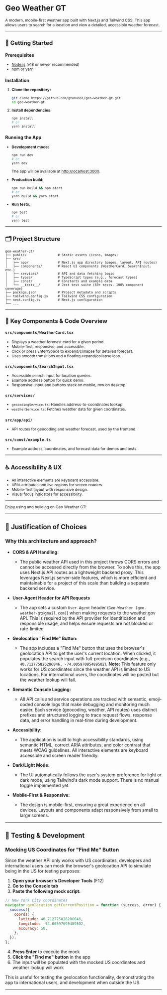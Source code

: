 <div style="font-size: 0.875em">

# Geo Weather GT

A modern, mobile-first weather app built with Next.js and Tailwind CSS. This app allows users to search for a location and view a detailed, accessible weather forecast.

---

## 🚀 Getting Started

### Prerequisites

- [Node.js](https://nodejs.org/) (v18 or newer recommended)
- [npm](https://www.npmjs.com/) or [yarn](https://yarnpkg.com/)

### Installation

1. **Clone the repository:**
   ```sh
   git clone https://github.com/gtonussi/geo-weather-gt.git
   cd geo-weather-gt
   ```
2. **Install dependencies:**
   ```sh
   npm install
   # or
   yarn install
   ```

### Running the App

- **Development mode:**

  ```sh
  npm run dev
  # or
  yarn dev
  ```

  The app will be available at [http://localhost:3000](http://localhost:3000).

- **Production build:**

  ```sh
  npm run build && npm start
  # or
  yarn build && yarn start
  ```

- **Run tests:**
  ```sh
  npm test
  # or
  yarn test
  ```

---

## 🗂️ Project Structure

```
geo-weather-gt/
├── public/                # Static assets (icons, images)
├── src/
│   ├── app/               # Next.js app directory (pages, layout, API routes)
│   ├── components/        # React UI components (WeatherCard, SearchInput, etc.)
│   ├── services/          # API and data fetching logic
│   ├── types/             # TypeScript types (e.g., forecast types)
│   ├── const/             # Constants and example data
│   └── __tests__/         # Jest test suite (69+ tests, 100% component coverage)
├── package.json           # Project metadata and scripts
├── tailwind.config.js     # Tailwind CSS configuration
├── next.config.ts         # Next.js configuration
└── ...
```

---

## 🧩 Key Components & Code Overview

### `src/components/WeatherCard.tsx`

- Displays a weather forecast card for a given period.
- Mobile-first, responsive, and accessible.
- Click or press Enter/Space to expand/collapse for detailed forecast.
- Uses smooth transitions and a floating expand/collapse icon.

### `src/components/SearchInput.tsx`

- Accessible search input for location queries.
- Example address button for quick demo.
- Responsive: input and buttons stack on mobile, row on desktop.

### `src/services/`

- `geocodingService.ts`: Handles address-to-coordinates lookup.
- `weatherService.ts`: Fetches weather data for given coordinates.

### `src/app/api/`

- API routes for geocoding and weather forecast, used by the frontend.

### `src/const/example.ts`

- Example address, coordinates, and forecast data for demos and tests.

---

## ♿ Accessibility & UX

- All interactive elements are keyboard accessible.
- ARIA attributes and live regions for screen readers.
- Mobile-first layout with responsive design.
- Visual focus indicators for accessibility.

---

Enjoy using and building on Geo Weather GT!

</div>

---

## 📝 Justification of Choices

### Why this architecture and approach?

- **CORS & API Handling:**
  - The public weather API used in this project throws CORS errors and cannot be accessed directly from the browser. To solve this, the app uses Next.js API routes as a lightweight backend proxy. This leverages Next.js server-side features, which is more efficient and maintainable for a project of this scale than building a separate backend service.

- **User-Agent Header for API Requests**
  - The app sets a custom `User-Agent` header (`Geo-Weather (geo-weather-gt@gmail.com)`) when making requests to the weather.gov API. This is required by the API provider for identification and responsible usage, and helps ensure requests are not blocked or rate-limited

- **Geolocation "Find Me" Button:**
  - The app includes a "Find Me" button that uses the browser's geolocation API to get the user's current location. When clicked, it populates the search input with full-precision coordinates (e.g., `40.712775826286046, -74.00597095489502`). **Note:** This feature only works for US coordinates since the weather API is limited to US locations. For international users, the coordinates will be pasted but the weather lookup will fail.

- **Semantic Console Logging:**
  - All API calls and service operations are tracked with semantic, emoji-coded console logs that make debugging and monitoring much easier. Each service (geocoding, weather, API routes) uses distinct prefixes and structured logging to trace request flows, response data, and error handling in real-time during development.

- **Accessibility:**
  - The application is built to high accessibility standards, using semantic HTML, correct ARIA attributes, and color contrast that meets WCAG guidelines. All interactive elements are keyboard accessible and screen reader friendly.

- **Dark/Light Mode:**
  - The UI automatically follows the user's system preference for light or dark mode, using Tailwind's dark mode support. There is no manual toggle implemented yet.

- **Mobile-First & Responsive:**
  - The design is mobile-first, ensuring a great experience on all devices. Layouts and components adapt responsively from small to large screens.

---

## 🧪 Testing & Development

### Mocking US Coordinates for "Find Me" Button

Since the weather API only works with US coordinates, developers and international users can mock the browser's geolocation API to simulate being in the US for testing purposes:

1. **Open your browser's Developer Tools** (F12)
2. **Go to the Console tab**
3. **Paste the following mock script:**

```javascript
// New York City coordinates
navigator.geolocation.getCurrentPosition = function (success, error) {
  success({
    coords: {
      latitude: 40.712775826286046,
      longitude: -74.00597095489502,
      accuracy: 50,
    },
  });
};
```

4. **Press Enter** to execute the mock
5. **Click the "Find me" button** in the app
6. The input will be populated with the mocked US coordinates and weather lookup will work

This is useful for testing the geolocation functionality, demonstrating the app to international users, and development when outside the US.

---

</div>
